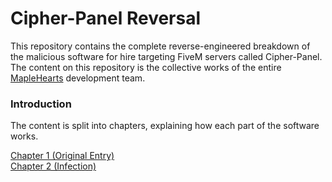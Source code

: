 # Cipher-Panel Reversal 
This repository contains the complete reverse-engineered breakdown of the malicious software for hire targeting FiveM servers called Cipher-Panel. The content on this repository is the collective works of the entire [MapleHearts](https://www.maplehearts.net/) development team.

### Introduction
The content is split into chapters, explaining how each part of the software works.

[Chapter 1 (Original Entry)](https://github.com/ericstolly/cipher/blob/main/chapters/chapter-1-original-entry.md) </br>
[Chapter 2 (Infection)](https://github.com/ericstolly/cipher/blob/main/chapters/chapter-2-infection.md)
